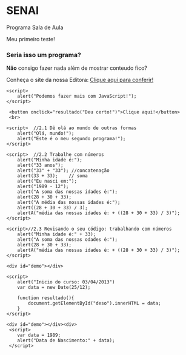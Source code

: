 # SENAI
 Programa Sala de Aula
 
 
 <!DOCTYPE html>
<html lang="pt-br">
<head>
    <meta charset="UTF-8">
    <meta http-equiv="X-UA-Compatible" content="IE=edge">
    <meta name="viewport" content="width=device-width, initial-scale=1.0">
    <title>Sala de Aula</title>
</head>
<body>
    <p>Meu primeiro teste!</p>
    <h3>Seria isso um programa?</h3>
    <p><strong>Não</strong> consigo fazer nada além de mostrar conteudo fico?</p>
    <p>Conheça o site da nossa Editora: <a href="https://www.casadocodigo.com.br/">Clique aqui para conferir!</a></p>

    <script>
        alert("Podemos fazer mais com JavaScript!");
    </script>

     <button onclick="resultado("Deu certo!")">Clique aqui!</button>
     <br>

    <script>  //2.1 Dê olá ao mundo de outras formas
        alert("Olá, mundo!");
        alert("Este é o meu segundo programa!");
    </script>

    <script>  //2.2 Trabalhe com números
        alert("Minha idade é:");
        alert("33 anos");
        alert("33" + "33"); //concatenação
        alert(33 + 33);    // soma
        alert("Eu nasci em:");
        alert("1989 - 12");
        alert("A soma das nossas idades é:");
        alert(28 + 30 + 33);
        alert("A média das nossas idades é:");
        alert((28 + 30 + 33) / 3);
        alertA("média das nossas idades é: + ((28 + 30 + 33) / 3)");
    </script>

    <script>//2.3 Revisando o seu código: trabalhando com números
        alert("Minha idade é:" + 33);
        alert("A soma das nossas odades é:");
        alert(28 + 30 + 33);
        alertA("média das nossas idades é: + ((28 + 30 + 33) / 3)");
    </script>
    
    <div id="demo"></div>
    
    <script>
        alert("Inicio do curso: 03/04/2013")
        var data = new Date(25/12);

        function resultado(){
            document.getElementById("deso").innerHTML = data;
        }
    </script>
     
    <div id="demo"></div><div>
     <script>
        var data = 1989;
        alert("Data de Nascimento:" + data);
     </script>
    

</body>
</html>
